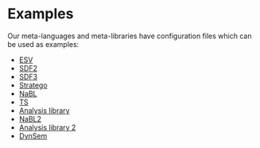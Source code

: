 # Examples

Our meta-languages and meta-libraries have configuration files which can
be used as examples:

-   [ESV](https://github.com/metaborg/esv/blob/master/org.metaborg.meta.lang.esv/metaborg.yaml)
-   [SDF2](https://github.com/metaborg/sdf/blob/master/org.metaborg.meta.lang.sdf/metaborg.yaml)
-   [SDF3](https://github.com/metaborg/sdf/blob/master/org.metaborg.meta.lang.template/metaborg.yaml)
-   [Stratego](https://github.com/metaborg/stratego/blob/master/org.metaborg.meta.lang.stratego/metaborg.yaml)
-   [NaBL](https://github.com/metaborg/nabl/blob/master/org.metaborg.meta.lang.nabl/metaborg.yaml)
-   [TS](https://github.com/metaborg/ts/blob/master/org.metaborg.meta.lang.ts/metaborg.yaml)
-   [Analysis
    library](https://github.com/metaborg/runtime-libraries/blob/master/org.metaborg.meta.lib.analysis/metaborg.yaml)
-   [NaBL2](https://github.com/metaborg/nabl/blob/master/org.metaborg.meta.lang.nabl2/metaborg.yaml)
-   [Analysis library
    2](https://github.com/metaborg/runtime-libraries/blob/master/org.metaborg.meta.lib.analysis2/metaborg.yaml)
-   [DynSem](https://github.com/metaborg/dynsem/blob/master/dynsem/metaborg.yaml)
